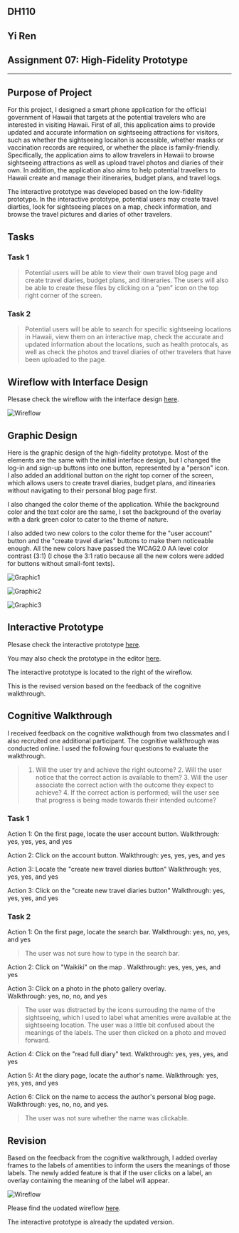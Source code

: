 ## DH110 
## Yi Ren
## Assignment 07: High-Fidelity Prototype 
---
## Purpose of Project 
For this project, I designed a smart phone application for the official government of Hawaii that targets at the potential travelers who are interested in visiting Hawaii. First of all, this application aims to provide updated and accurate information on sightseeing attractions for visitors, such as whether the sightseeing locaiton is accessible, whether masks or vaccination records are required, or whether the place is family-friendly. Specifically, the application aims to allow travelers in Hawaii to browse sightseeing attractions as well as upload travel photos and diaries of their own. In addition, the application also aims to help potential travellers to Hawaii create and manage their itineraries, budget plans, and travel logs.

The interactive prototype was developed based on the low-fidelity prototype. In the interactive prototype, potential users may create travel diarties, look for sightseeing places on a map, check information, and browse the travel pictures and diaries of other travelers.  

## Tasks
### Task 1 
> Potential users will be able to view their own travel blog page and create travel diaries, budget plans, and itineraries. The users will also be able to create these files by clicking on a "pen" icon on the top right corner of the screen. 

### Task 2 
> Potential users will be able to search for specific sightseeing locations in Hawaii, view them on an interactive map, check the accurate and updated information about the locations, such as health protocals, as well as check the photos and travel diaries of other travelers that have been uploaded to the page. 

## Wireflow with Interface Design 
Plesase check the wireflow with the interface design [here](https://www.figma.com/file/QOjbM6N4G981K4gHLX7D6X/DH-110-Assignment-07?node-id=0%3A1).

![Wireflow](High_fidelity_1.png)

## Graphic Design 
Here is the graphic design of the high-fidelity prototype. Most of the elements are the same with the initial interface design, but I changed the log-in and sign-up buttons into one button, represented by a "person" icon. I also added an additional button on the right top corner of the screen, which allows users to create travel diaries, budget plans, and itinearies without navigating to their personal blog page first. 

I also changed the color theme of the application. While the background color and the text color are the same, I set the background of the overlay with a dark green color to cater to the theme of nature. 

I also added two new colors to the color theme for the "user account" button and the "create travel diaries" buttons to make them noticeable enough. All the new colors have passed the WCAG2.0 AA level color contrast (3:1) (I chose the 3:1 ratio because all the new colors were added for buttons without small-font texts). 

![Graphic1](grahic1.png)

![Graphic2](graphic2.png)

![Graphic3](graphic3.png)


## Interactive Prototype 
Plesase check the interactive prototype [here](https://www.figma.com/proto/QOjbM6N4G981K4gHLX7D6X/DH-110-Assignment-07?node-id=21%3A112&scaling=min-zoom&page-id=0%3A1&starting-point-node-id=21%3A112).

You may also check the prototype in the editor [here](https://www.figma.com/file/QOjbM6N4G981K4gHLX7D6X/DH-110-Assignment-07?node-id=0%3A1). 

The interactive prototype is located to the right of the wireflow. 

This is the revised version based on the feedback of the cognitive walkthrough. 

## Cognitive Walkthrough 
I received feedback on the cognitive walkthough from two classmates and I also recruited one additional participant. The cognitive walkthrough was conducted online. I used the following four questions to evaluate the walkthrough. 

> 1. Will the user try and achieve the right outcome? 2. Will the user notice that the correct action is available to them? 3. Will the user associate the correct action with the outcome they expect to achieve? 4. If the correct action is performed; will the user see that progress is being made towards their intended outcome?

### Task 1 
Action 1: On the first page, locate the user account button. 
Walkthrough: yes, yes, yes, and yes 

Action 2: Click on the account button. 
Walkthrough: yes, yes, yes, and yes

Action 3: Locate the "create new travel diaries button" 
Walkthrough: yes, yes, yes, and yes

Action 3: Click on the "create new travel diaries button" 
Walkthrough: yes, yes, yes, and yes

### Task 2 
Action 1: On the first page, locate the search bar. 
Walkthrough: yes, no, yes, and yes 
> The user was not sure how to type in the search bar. 

Action 2: Click on "Waikiki" on the map . 
Walkthrough: yes, yes, yes, and yes

Action 3: Click on a photo in the photo gallery overlay.  
Walkthrough: yes, no, no, and yes
> The user was distracted by the icons surrouding the name of the sightseeing, which I used to label what amenities were available at the sightseeing location. The user was a little bit confused about the meanings of the labels. The user then clicked on a photo and moved forward.  

Action 4: Click on the "read full diary" text. 
Walkthrough: yes, yes, yes, and yes

Action 5: At the diary page, locate the author's name. 
Walkthrough: yes, yes, yes, and yes 

Action 6: Click on the name to access the author's personal blog page. 
Walkthrough: yes, no, no, and yes. 
> The user was not sure whether the name was clickable. 

## Revision 
Based on the feedback from the cognitive walkthrough, I added overlay frames to the labels of amentities to inform the users the meanings of those labels. The newly added feature is that if the user clicks on a label, an overlay containing the meaning of the label will appear. 

![Wireflow](High_fidelity_2.png)

Please find the uodated wireflow [here](https://www.figma.com/file/J6v3tDVyvBXsvCHMO4oEHy/DH-110-Assignment-07-second). 

The interactive prototype is already the updated version. 


